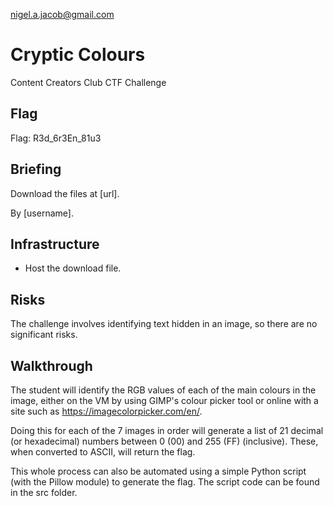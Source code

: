 nigel.a.jacob@gmail.com

# Cryptic Colours
Content Creators Club CTF Challenge
 
## Flag
Flag: R3d_6r3En_81u3

## Briefing
Download the files at [url].

By [username].

## Infrastructure
- Host the download file.

## Risks
The challenge involves identifying text hidden in an image, so there are no significant risks.

## Walkthrough
The student will identify the RGB values of each of the main colours in the image, either on the VM by using GIMP's colour picker tool or online with a site such as https://imagecolorpicker.com/en/.

Doing this for each of the 7 images in order will generate a list of 21 decimal (or hexadecimal) numbers between 0 (00) and 255 (FF) (inclusive). These, when converted to ASCII, will return the flag.

This whole process can also be automated using a simple Python script (with the Pillow module) to generate the flag. The script code can be found in the src folder.
